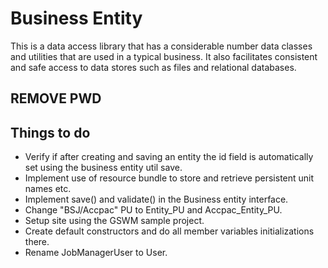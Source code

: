 # Business Entity

This is a data access library that has a considerable number data classes and 
utilities that are used in a typical business.  It also facilitates consistent 
and safe access to data stores such as files and relational databases.

## REMOVE PWD

## Things to do
- Verify if after creating and saving an entity the id field is automatically set
  using the business entity util save.
- Implement use of resource bundle to store and retrieve persistent unit names etc.
- Implement save() and validate() in the Business entity interface.
- Change "BSJ/Accpac" PU to Entity_PU and Accpac_Entity_PU.
- Setup site using the GSWM sample project.
- Create default constructors and do all member variables initializations there.
- Rename JobManagerUser to User.
